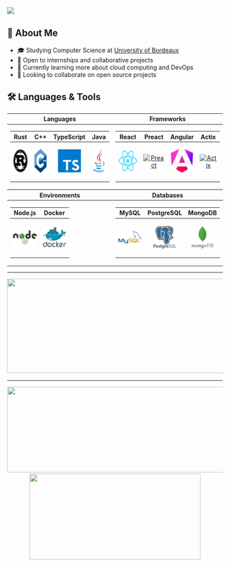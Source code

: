 <picture>
  <source
    srcset="https://github-profile-trophy.vercel.app/?username=brewcoua&theme=gruvbox"
    media="(prefers-color-scheme: dark)"
  />
  <source
    srcset="https://github-profile-trophy.vercel.app/?username=brewcoua&theme=flat"
    media="(prefers-color-scheme: light), (prefers-color-scheme: no-preference)"
  />
  <img src="https://github-profile-trophy.vercel.app/?username=brewcoua&theme=flat" />
</picture>

## 🚀 About Me

- 🎓 Studying Computer Science at [University of Bordeaux](https://www.u-bordeaux.fr)
- 💼 Open to internships and collaborative projects
- 🌱 Currently learning more about cloud computing and DevOps
- 🤝 Looking to collaborate on open source projects

## 🛠️ Languages & Tools

<table>
	<thead>
		<tr>
			<th scope="col">Languages</th>
			<th scope="col">Frameworks</th>
		</tr>
	</thead>
	<tbody>
		<tr>
			<td>
				<table>
					<thead>
						<tr>
							<th scope="col">Rust</th>
							<th scope="col">C++</th>
							<th scope="col">TypeScript</th>
							<th scope="col">Java</th>
						</tr>
					</thead>
					<tbody>
						<tr>
							<td>
								<p align="center">
									<a href="https://www.rust-lang.org/" target="_blank">
										<img
											src="https://github.com/devicons/devicon/blob/master/icons/rust/rust-original.svg"
											title="Rust"
											alt="Rust"
											width="55"
											height="55"
										/>
									</a>
								</p>
							</td>
							<td>
								<p align="center">
									<a href="https://cplusplus.com/" target="_blank">
										<img
											src="https://github.com/devicons/devicon/blob/master/icons/cplusplus/cplusplus-original.svg"
											title="C++"
											alt="C++"
											width="55"
											height="55"
										/>
									</a>
								</p>
							</td>
							<td>
								<p align="center">
									<a href="https://www.typescriptlang.org/" target="_blank">
										<img
											src="https://github.com/devicons/devicon/blob/master/icons/typescript/typescript-original.svg"
											title="TypeScript"
											alt="TypeScript"
											width="55"
											height="55"
										/>
									</a>
								</p>
							</td>
							<td>
								<p align="center">
									<a href="https://www.java.com/" target="_blank">
										<img
											src="https://github.com/devicons/devicon/blob/master/icons/java/java-original.svg"
											title="Java"
											alt="Java"
											width="55"
											height="55"
										/>
									</a>
								</p>
							</td>
						</tr>
					</tbody>
				</table>
			</td>
			<td>
				<table>
					<thead>
						<tr>
							<th scope="col">React</th>
							<th scope="col">Preact</th>
							<th scope="col">Angular</th>
							<th scope="col">Actix</th>
						</tr>
					</thead>
					<tbody>
						<tr>
							<td>
								<p align="center">
									<a href="https://react.dev/" target="_blank">
										<img
											src="https://github.com/devicons/devicon/blob/master/icons/react/react-original.svg"
											title="React"
											alt="React"
											width="55"
											height="55"
										/>
									</a>
								</p>
							</td>
							<td>
								<p align="center">
									<a href="https://preactjs.com/" target="_blank">
										<img
											src="https://preactjs.com/branding/symbol.svg"
											title="Preact"
											alt="Preact"
											width="55"
											height="55"
										/>
									</a>
								</p>
							</td>
							<td>
								<p align="center">
									<a href="https://angular.dev/" target="_blank">
										<img
											src="https://github.com/devicons/devicon/blob/master/icons/angular/angular-original.svg"
											title="Angular"
											alt="Angular"
											width="55"
											height="55"
										/>
									</a>
								</p>
							</td>
							<td>
								<p align="center">
									<a href="https://actix.rs/" target="_blank">
										<img
											src="https://actix.rs/img/logo.png"
											title="Actix"
											alt="Actix"
											width="55"
											height="55"
										/>
									</a>
								</p>
							</td>
						</tr>
					</tbody>
				</table>
			</td>
		</tr>
	</tbody>
	<thead>
		<tr>
			<th scope="col">Environments</th>
			<th scope="col">Databases</th>
		</tr>
	</thead>
	<tbody>
		<tr>
			<td>
				<table>
					<thead>
						<tr>
							<th scope="col">Node.js</th>
							<th scope="col">Docker</th>
						</tr>
					</thead>
					<tbody>
						<tr>
							<td>
								<p align="center">
									<a href="https://nodejs.org/" target="_blank">
										<img
											src="https://github.com/devicons/devicon/blob/master/icons/nodejs/nodejs-original-wordmark.svg"
											title="Node.js"
											alt="Node.js"
											width="55"
											height="55"
										/>
									</a>
								</p>
							</td>
							<td>
								<p align="center">
									<a href="https://www.docker.com/" target="_blank">
										<img
											src="https://github.com/devicons/devicon/blob/master/icons/docker/docker-original-wordmark.svg"
											title="Docker"
											alt="Docker"
											width="55"
											height="55"
										/>
									</a>
								</p>
							</td>
						</tr>
					</tbody>
				</table>
			</td>
			<td>
				<table>
					<thead>
						<tr>
							<th scope="col">MySQL</th>
							<th scope="col">PostgreSQL</th>
							<th scope="col">MongoDB</th>
						</tr>
					</thead>
					<tbody>
						<tr>
							<td>
								<p align="center">
									<a href="https://www.mysql.com/" target="_blank">
										<img
											src="https://github.com/devicons/devicon/blob/master/icons/mysql/mysql-original-wordmark.svg"
											title="MySQL"
											alt="MySQL"
											width="55"
											height="55"
										/>
									</a>
								</p>
							</td>
							<td>
								<p align="center">
									<a href="https://www.postgresql.org/" target="_blank">
										<img
											src="https://github.com/devicons/devicon/blob/master/icons/postgresql/postgresql-original-wordmark.svg"
											title="PostgreSQL"
											alt="PostgreSQL"
											width="55"
											height="55"
										/>
									</a>
								</p>
							</td>
							<td>
								<p align="center">
									<a href="https://www.mongodb.com/" target="_blank">
										<img
											src="https://github.com/devicons/devicon/blob/master/icons/mongodb/mongodb-original-wordmark.svg"
											title="MongoDB"
											alt="MongoDB"
											width="55"
											height="55"
										/>
									</a>
								</p>
							</td>
						</tr>
					</tbody>
				</table>
			</td>
		</tr>
	</tbody>
</table>

---

<p align="center">
  <picture>
    <source
      srcset="https://streak-stats.demolab.com?user=brewcoua&theme=gruvbox&hide_border=true&border_radius=5&card_width=800"
      media="(prefers-color-scheme: dark)"
    />
    <source
      srcset="https://streak-stats.demolab.com?user=brewcoua&theme=default&hide_border=true&border_radius=5&card_width=800"
      media="(prefers-color-scheme: light), (prefers-color-scheme: no-preference)"
    />
    <img width="800" height="220" src="https://streak-stats.demolab.com?user=brewcoua&theme=default&hide_border=true&border_radius=5&card_width=800" />
  </picture>
</p>

---

<p align="center">
  <picture>
    <source
      srcset="https://github-readme-stats.vercel.app/api?username=brewcoua&show_icons=true&theme=gruvbox"
      media="(prefers-color-scheme: dark)"
    />
    <source
      srcset="https://github-readme-stats.vercel.app/api?username=brewcoua&show_icons=true&theme=default"
      media="(prefers-color-scheme: light), (prefers-color-scheme: no-preference)"
    />
    <img width="600" height="200" src="https://github-readme-stats.vercel.app/api?username=brewcoua&show_icons=true&theme=default" />
  </picture>
  <picture>
    <source
      srcset="https://github-readme-stats.vercel.app/api/top-langs/?username=brewcoua&size_weight=0.0005&count_weight=0.3&layout=compact&theme=gruvbox"
      media="(prefers-color-scheme: dark)"
    />
    <source
      srcset="https://github-readme-stats.vercel.app/api/top-langs/?username=brewcoua&size_weight=0.0005&count_weight=0.3&layout=compact&theme=default"
      media="(prefers-color-scheme: light), (prefers-color-scheme: no-preference)"
    />
    <img width="400" height="200" src="https://github-readme-stats.vercel.app/api/top-langs/?username=brewcoua&size_weight=0.0005&count_weight=0.3&layout=compact&theme=default" />
  </picture>
</p>
